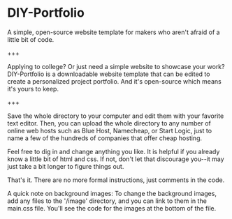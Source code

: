 DIY-Portfolio
=============

A simple, open-source website template for makers who aren't afraid of a little bit of code.

+++

Applying to college? Or just need a simple website to showcase your work? DIY-Portfolio is a downloadable website template that can be edited to create a personalized project portfolio. And it's open-source which means it's yours to keep.

+++

Save the whole directory to your computer and edit them with your favorite text editor.  Then, you can upload the whole directory to any number of online web hosts such as Blue Host, Namecheap, or Start Logic, just to name a few of the hundreds of companies that offer cheap hosting.

Feel free to dig in and change anything you like.  It is helpful if you already know a little bit of html and css.  If not, don't let that discourage you--it may just take a bit longer to figure things out.

That's it.  There are no more formal instructions, just comments in the code.

A quick note on background images:  To change the background images, add any files to the '/image' directory, and you can link to them in the main.css file.  You'll see the code for the images at the bottom of the file.
